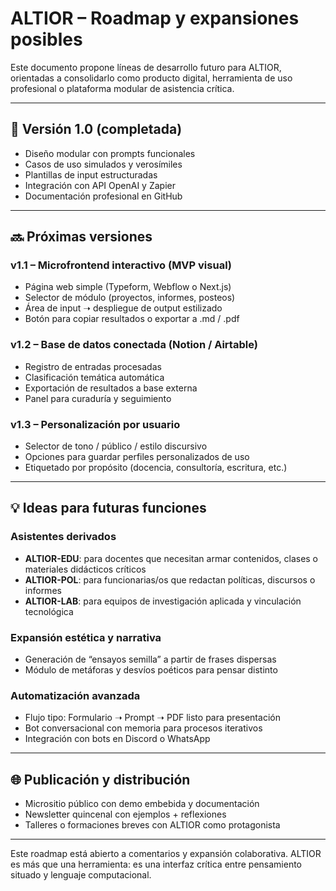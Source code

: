 # ALTIOR – Roadmap y expansiones posibles

Este documento propone líneas de desarrollo futuro para ALTIOR, orientadas a consolidarlo como producto digital, herramienta de uso profesional o plataforma modular de asistencia crítica.

---

## 🎯 Versión 1.0 (completada)
- Diseño modular con prompts funcionales
- Casos de uso simulados y verosímiles
- Plantillas de input estructuradas
- Integración con API OpenAI y Zapier
- Documentación profesional en GitHub

---

## 🔜 Próximas versiones

### v1.1 – Microfrontend interactivo (MVP visual)
- Página web simple (Typeform, Webflow o Next.js)
- Selector de módulo (proyectos, informes, posteos)
- Área de input ➝ despliegue de output estilizado
- Botón para copiar resultados o exportar a .md / .pdf

### v1.2 – Base de datos conectada (Notion / Airtable)
- Registro de entradas procesadas
- Clasificación temática automática
- Exportación de resultados a base externa
- Panel para curaduría y seguimiento

### v1.3 – Personalización por usuario
- Selector de tono / público / estilo discursivo
- Opciones para guardar perfiles personalizados de uso
- Etiquetado por propósito (docencia, consultoría, escritura, etc.)

---

## 💡 Ideas para futuras funciones

### Asistentes derivados
- **ALTIOR-EDU**: para docentes que necesitan armar contenidos, clases o materiales didácticos críticos
- **ALTIOR-POL**: para funcionarias/os que redactan políticas, discursos o informes
- **ALTIOR-LAB**: para equipos de investigación aplicada y vinculación tecnológica

### Expansión estética y narrativa
- Generación de “ensayos semilla” a partir de frases dispersas
- Módulo de metáforas y desvíos poéticos para pensar distinto

### Automatización avanzada
- Flujo tipo: Formulario ➝ Prompt ➝ PDF listo para presentación
- Bot conversacional con memoria para procesos iterativos
- Integración con bots en Discord o WhatsApp

---

## 🌐 Publicación y distribución
- Micrositio público con demo embebida y documentación
- Newsletter quincenal con ejemplos + reflexiones
- Talleres o formaciones breves con ALTIOR como protagonista

---

Este roadmap está abierto a comentarios y expansión colaborativa. ALTIOR es más que una herramienta: es una interfaz crítica entre pensamiento situado y lenguaje computacional.
